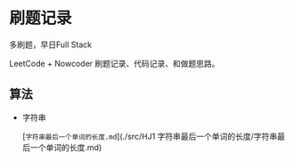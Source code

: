 # 刷题记录
多刷题，早日Full Stack

LeetCode + Nowcoder 刷题记录、代码记录、和做题思路。

## 算法
- 字符串

    [`字符串最后一个单词的长度.md`](./src/HJ1 字符串最后一个单词的长度/字符串最后一个单词的长度.md)

